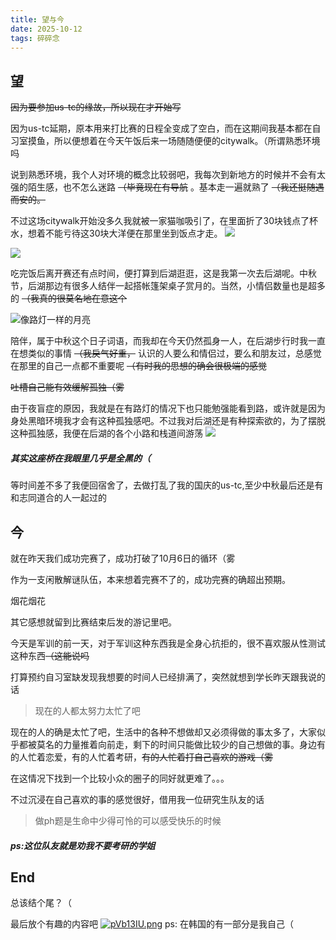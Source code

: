 ```yaml
---
title: 望与今
date: 2025-10-12
tags: 碎碎念
---
```

## 望
~~因为要参加us-tc的缘故，所以现在才开始写~~

因为us-tc延期，原本用来打比赛的日程全变成了空白，而在这期间我基本都在自习室摸鱼，所以便想着在今天午饭后来一场随随便便的citywalk。（所谓熟悉环境吗

说到熟悉环境，我个人对环境的概念比较弱吧，我每次到新地方的时候并不会有太强的陌生感，也不怎么迷路 ~~（毕竟现在有导航~~ 。基本走一遍就熟了 ~~（我还挺随遇而安的。~~ 

不过这场citywalk开始没多久我就被一家猫咖吸引了，在里面折了30块钱点了杯水，想着不能亏待这30块大洋便在那里坐到饭点才走。
![](https://s21.ax1x.com/2025/10/12/pVblk9J.jpg)

![](https://s21.ax1x.com/2025/10/12/pVblPNF.jpg)

吃完饭后离开赛还有点时间，便打算到后湖逛逛，这是我第一次去后湖呢。中秋节，后湖那边有很多人结伴一起搭帐篷架桌子赏月的。当然，小情侣数量也是超多的 ~~（我真的很莫名地在意这个~~

![像路灯一样的月亮](https://s21.ax1x.com/2025/10/12/pVblKAO.jpg)

陪伴，属于中秋这个日子词语，而我却在今天仍然孤身一人，在后湖步行时我一直在想类似的事情 ~~（我戾气好重，~~ 认识的人要么和情侣过，要么和朋友过，总感觉在那里的自己一点都不重要呢 ~~（有时我的思想的确会很极端的感觉~~

~~吐槽自己能有效缓解孤独（雾~~

由于夜盲症的原因，我就是在有路灯的情况下也只能勉强能看到路，或许就是因为身处黑暗环境我才会有这种孤独感吧。不过我对后湖还是有种探索欲的，为了摆脱这种孤独感，我便在后湖的各个小路和栈道间游荡
![](https://s21.ax1x.com/2025/10/12/pVblQ4e.md.jpg)
##### 其实这座桥在我眼里几乎是全黑的（

等时间差不多了我便回宿舍了，去做打乱了我的国庆的us-tc,至少中秋最后还是有和志同道合的人一起过的

## 今
就在昨天我们成功完赛了，成功打破了10月6日的循环（雾

作为一支闲散解谜队伍，本来想着完赛不了的，成功完赛的确超出预期。

烟花烟花

其它感想就留到比赛结束后发的游记里吧。

今天是军训的前一天，对于军训这种东西我是全身心抗拒的，很不喜欢服从性测试这种东西~~（这能说吗~~

打算预约自习室缺发现我想要的时间人已经排满了，突然就想到学长昨天跟我说的话

> 现在的人都太努力太忙了吧 

现在的人的确是太忙了吧，生活中的各种不想做却又必须得做的事太多了，大家似乎都被莫名的力量推着向前走，剩下的时间只能做比较少的自己想做的事。身边有的人忙着恋爱，有的人忙着考研，~~有的人忙着打自己喜欢的游戏（雾~~ 

在这情况下找到一个比较小众的圈子的同好就更难了。。。

不过沉浸在自己喜欢的事的感觉很好，借用我一位研究生队友的话

> 做ph题是生命中少得可怜的可以感受快乐的时候

##### ps:这位队友就是劝我不要考研的学姐


## End
总该结个尾？（

最后放个有趣的内容吧 
[![pVb13IU.png](https://s21.ax1x.com/2025/10/12/pVb13IU.png)](https://imgchr.com/i/pVb13IU)
ps: 在韩国的有一部分是我自己（
